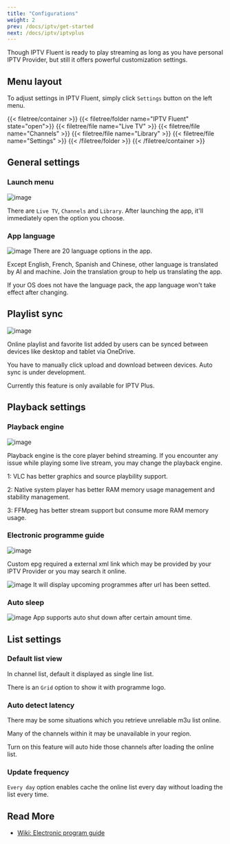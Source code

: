 ```yaml
---
title: "Configurations"
weight: 2
prev: /docs/iptv/get-started
next: /docs/iptv/iptvplus
---
```


Though IPTV Fluent is ready to play streaming as long as you have personal IPTV Provider, but still it offers powerful customization settings.

<!--more-->
## Menu layout

To adjust settings in IPTV Fluent, simply click `Settings` button on the left menu.

{{< filetree/container >}}
  {{< filetree/folder name="IPTV Fluent" state="open">}}
      {{< filetree/file name="Live TV" >}}
      {{< filetree/file name="Channels" >}}
      {{< filetree/file name="Library" >}}
      {{< filetree/file name="Settings" >}}
  {{< /filetree/folder >}}
{{< /filetree/container >}}


## General settings
### Launch menu

![image](https://od.lk/s/200607426_u0Sx5/launchmenu.png)

There are `Live TV`, `Channels` and `Library`. After launching the app, it'll immediately open the option you choose. 

### App language
![image](https://od.lk/s/200607851_yegn7/language.png)
There are 20 language options in the app. 

Except English, French, Spanish and Chinese, other language is translated by AI and machine. Join the translation group to help us translating the app.

If your OS does not have the language pack, the app language won't take effect after changing.

## Playlist sync
![image](https://od.lk/s/200608026_n1oNA/sync.png)

Online playlist and favorite list added by users can be synced between devices like desktop and tablet via OneDrive.

You have to manually click upload and download between devices. Auto sync is under development.

Currently this feature is only available for IPTV Plus.


## Playback settings
### Playback engine
![image](https://od.lk/s/200609031_t4bhu/playbackengine.png)

Playback engine is the core player behind streaming. If you encounter any issue while playing some live stream, you may change the playback engine.

1: VLC has better graphics and source playbility support. 

2: Native system player has better RAM memory usage management and stability management. 

3: FFMpeg has better stream support but consume more RAM memory usage.

### Electronic programme guide
![image](https://od.lk/s/200611282_LCp8I/EPG.png)

Custom epg required a external xml link which may be provided by your IPTV Provider or you may search it online.

![image](https://od.lk/s/200612577_CWt9Q/epg2.png)
It will display upcoming programmes after url has been setted.

### Auto sleep
![image](https://od.lk/s/200612991_jD6Gx/autosleep.png)
App supports auto shut down after certain amount time.

## List settings
### Default list view

In channel list, default it displayed as single line list.

There is an `Grid` option to show it with programme logo.

### Auto detect latency

There may be some situations which you retrieve unreliable m3u list online.

Many of the channels within it may be unavailable in your region.

Turn on this feature will auto hide those channels after loading the online list.

### Update frequency

`Every day` option enables cache the online list every day without loading the list every time.


## Read More

- [Wiki: Electronic program guide](https://en.wikipedia.org/wiki/Electronic_program_guide)